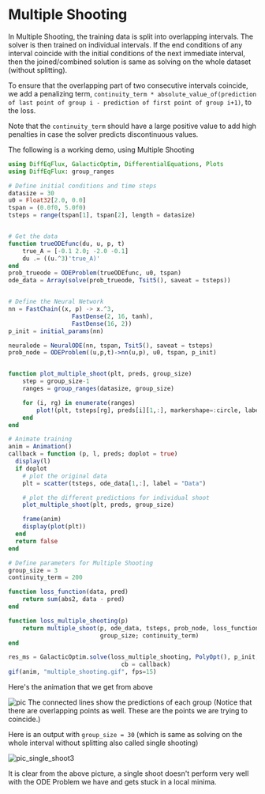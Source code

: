 # Multiple Shooting

In Multiple Shooting, the training data is split into overlapping intervals.
The solver is then trained on individual intervals. If the end conditions of any
interval coincide with the initial conditions of the next immediate interval,
then the joined/combined solution is same as solving on the whole dataset
(without splitting).

To ensure that the overlapping part of two consecutive intervals coincide,
we add a penalizing term, `continuity_term * absolute_value_of(prediction
of last point of group i - prediction of first point of group i+1)`, to
the loss.

Note that the `continuity_term` should have a large positive value to add
high penalties in case the solver predicts discontinuous values.


The following is a working demo, using Multiple Shooting

```julia
using DiffEqFlux, GalacticOptim, DifferentialEquations, Plots
using DiffEqFlux: group_ranges

# Define initial conditions and time steps
datasize = 30
u0 = Float32[2.0, 0.0]
tspan = (0.0f0, 5.0f0)
tsteps = range(tspan[1], tspan[2], length = datasize)


# Get the data
function trueODEfunc(du, u, p, t)
    true_A = [-0.1 2.0; -2.0 -0.1]
    du .= ((u.^3)'true_A)'
end
prob_trueode = ODEProblem(trueODEfunc, u0, tspan)
ode_data = Array(solve(prob_trueode, Tsit5(), saveat = tsteps))


# Define the Neural Network
nn = FastChain((x, p) -> x.^3,
                  FastDense(2, 16, tanh),
                  FastDense(16, 2))
p_init = initial_params(nn)

neuralode = NeuralODE(nn, tspan, Tsit5(), saveat = tsteps)
prob_node = ODEProblem((u,p,t)->nn(u,p), u0, tspan, p_init)


function plot_multiple_shoot(plt, preds, group_size)
	step = group_size-1
	ranges = group_ranges(datasize, group_size)

	for (i, rg) in enumerate(ranges)
		plot!(plt, tsteps[rg], preds[i][1,:], markershape=:circle, label="Group $(i)")
	end
end

# Animate training
anim = Animation()
callback = function (p, l, preds; doplot = true)
  display(l)
  if doplot
	# plot the original data
	plt = scatter(tsteps, ode_data[1,:], label = "Data")

	# plot the different predictions for individual shoot
	plot_multiple_shoot(plt, preds, group_size)

    frame(anim)
    display(plot(plt))
  end
  return false
end

# Define parameters for Multiple Shooting
group_size = 3
continuity_term = 200

function loss_function(data, pred)
	return sum(abs2, data - pred)
end

function loss_multiple_shooting(p)
    return multiple_shoot(p, ode_data, tsteps, prob_node, loss_function, Tsit5(),
                          group_size; continuity_term)
end

res_ms = GalacticOptim.solve(loss_multiple_shooting, PolyOpt(), p_init,
                                cb = callback)
gif(anim, "multiple_shooting.gif", fps=15)

```
Here's the animation that we get from above

![pic](https://camo.githubusercontent.com/9f1a4b38895ebaa47b7d90e53268e6f10d04da684b58549624c637e85c22d27b/68747470733a2f2f692e696d6775722e636f6d2f636d507a716a722e676966)
The connected lines show the predictions of each group (Notice that there
are overlapping points as well. These are the points we are trying to coincide.)

Here is an output with `group_size = 30` (which is same as solving on the whole
interval without splitting also called single shooting)

![pic_single_shoot3](https://user-images.githubusercontent.com/58384989/111843307-f0fff180-8926-11eb-9a06-2731113173bc.PNG)

It is clear from the above picture, a single shoot doesn't perform very well
with the ODE Problem we have and gets stuck in a local minima.
